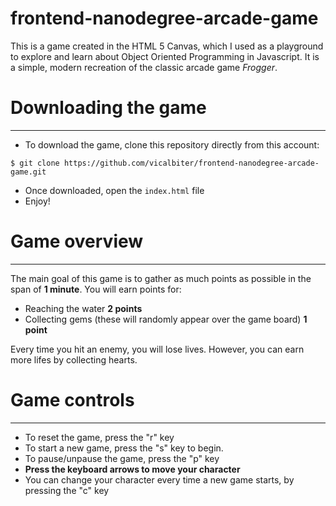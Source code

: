 frontend-nanodegree-arcade-game
===============================

This is a game created in the HTML 5 Canvas, which I used as a playground to explore and learn about Object Oriented Programming in Javascript. It is a simple, modern recreation of the classic arcade game _Frogger_.

# Downloading the game
***
* To download the game, clone this repository directly from this account:
```
$ git clone https://github.com/vicalbiter/frontend-nanodegree-arcade-game.git
```
* Once downloaded, open the `index.html` file
* Enjoy!

# Game overview
***
The main goal of this game is to gather as much points as possible in the span of **1 minute**. You will earn points for:

* Reaching the water	**2 points**
* Collecting gems (these will randomly appear over the game board)	**1 point**

Every time you hit an enemy, you will lose lives. However, you can earn more lifes by collecting hearts.

# Game controls
***
* To reset the game, press the "r" key
* To start a new game, press the "s" key to begin.
* To pause/unpause the game, press the "p" key
* **Press the keyboard arrows to move your character**
* You can change your character every time a new game starts, by pressing the "c" key

